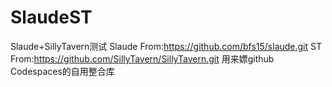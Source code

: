 # SlaudeST
Slaude+SillyTavern测试
Slaude From:https://github.com/bfs15/slaude.git
ST From:https://github.com/SillyTavern/SillyTavern.git
用来嫖github Codespaces的自用整合库
